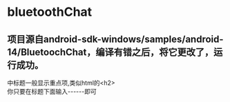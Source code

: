 bluetoothChat
=============
项目源自android-sdk-windows/samples/android-14/BluetoochChat，编译有错之后，将它更改了，运行成功。
-----------------------------------
  中标题一般显示重点项,类似html的\<h2\><br />
  你只要在标题下面输入------即可

